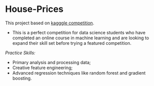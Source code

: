 # House-Prices

This project based on [kagggle competition](https://www.kaggle.com/c/house-prices-advanced-regression-techniques). 
- This is a perfect competition for data science students who have completed an online course in machine learning and are looking to expand their skill set before trying a featured competition. 

*Practice Skills:*
-  Primary analysis and processing data;
-  Creative feature engineering;
-  Advanced regression techniques like random forest and gradient boosting.
